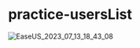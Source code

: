 # practice-usersList
![EaseUS_2023_07_13_18_43_08](https://github.com/duysimple98/practice-usersList/assets/44261109/a2bab5b1-92db-47bc-948d-7728cb3fc0be)
